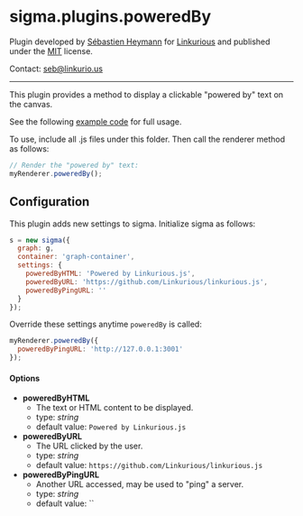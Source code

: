sigma.plugins.poweredBy
=====================

Plugin developed by [Sébastien Heymann](https://github.com/sheymann) for [Linkurious](https://github.com/Linkurious) and published under the [MIT](LICENSE) license.

Contact: seb@linkurio.us

---

This plugin provides a method to display a clickable "powered by" text on the canvas.

See the following [example code](../../examples/plugin-poweredby.html) for full usage.

To use, include all .js files under this folder. Then call the renderer method as follows:

````javascript
// Render the "powered by" text:
myRenderer.poweredBy();
````

## Configuration

This plugin adds new settings to sigma. Initialize sigma as follows:

````javascript
s = new sigma({
  graph: g,
  container: 'graph-container',
  settings: {
    poweredByHTML: 'Powered by Linkurious.js',
    poweredByURL: 'https://github.com/Linkurious/linkurious.js',
    poweredByPingURL: ''
  }
});
````

Override these settings anytime `poweredBy` is called:

````javascript
myRenderer.poweredBy({
  poweredByPingURL: 'http://127.0.0.1:3001'
});
````

#### Options

 * **poweredByHTML**
   * The text or HTML content to be displayed.
   * type: *string*
   * default value: `Powered by Linkurious.js`
 * **poweredByURL**
   * The URL clicked by the user.
   * type: *string*
   * default value: `https://github.com/Linkurious/linkurious.js`
 * **poweredByPingURL**
   * Another URL accessed, may be used to "ping" a server.
   * type: *string*
   * default value: ``
